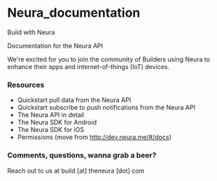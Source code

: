 Neura_documentation
===================
Build with Neura

Documentation for the Neura API

We're excited for you to join the community of Builders using Neura to enhance their apps and internet-of-things (IoT) devices.  

### Resources
 - Quickstart pull data from the Neura API
 - Quickstart subscribe to push notifications from the Neura API
 - The Neura API in detail
 - The Neura SDK for Android
 - The Neura SDK for iOS
 - Permissions (move from http://dev.neura.me/#/docs)

### Comments, questions, wanna grab a beer?
Reach out to us at build [at] theneura [dot] com
